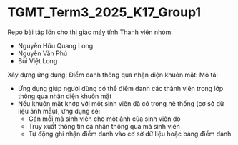 # TGMT_Term3_2025_K17_Group1
Repo bài tập lớn cho thị giác máy tính
Thành viên nhóm:
  + Nguyễn Hữu Quang Long
  + Nguyễn Văn Phú
  + Bùi Việt Long

Xây dựng ứng dụng: Điểm danh thông qua nhận diện khuôn mặt:
Mô tả:
  + Ứng dụng giúp người dùng có thể điểm danh các thành viên trong lớp thông qua nhận diện khuôn mặt
  + Nếu khuôn mặt khớp với một sinh viên đã có trong hệ thống (cơ sở dữ liệu ảnh mẫu), ứng dụng sẽ:
      + Gán mỗi mã sinh viên cho một ảnh của sinh viên đó
      + Truy xuất thông tin cá nhân thông qua mã sinh viên
      + Tự động ghi nhận điểm danh vào cơ sở dữ liệu hoặc bảng điểm danh
